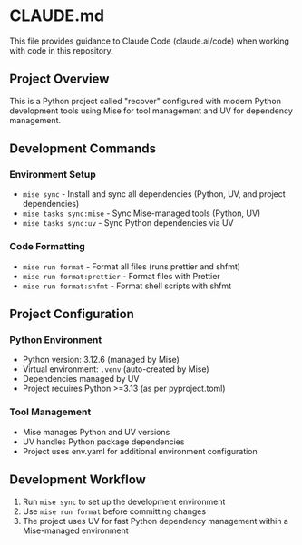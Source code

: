 # CLAUDE.md

This file provides guidance to Claude Code (claude.ai/code) when working with code in this repository.

## Project Overview

This is a Python project called "recover" configured with modern Python development tools using Mise for tool management and UV for dependency management.

## Development Commands

### Environment Setup
- `mise sync` - Install and sync all dependencies (Python, UV, and project dependencies)
- `mise tasks sync:mise` - Sync Mise-managed tools (Python, UV)
- `mise tasks sync:uv` - Sync Python dependencies via UV

### Code Formatting
- `mise run format` - Format all files (runs prettier and shfmt)
- `mise run format:prettier` - Format files with Prettier
- `mise run format:shfmt` - Format shell scripts with shfmt

## Project Configuration

### Python Environment
- Python version: 3.12.6 (managed by Mise)
- Virtual environment: `.venv` (auto-created by Mise)
- Dependencies managed by UV
- Project requires Python >=3.13 (as per pyproject.toml)

### Tool Management
- Mise manages Python and UV versions
- UV handles Python package dependencies
- Project uses env.yaml for additional environment configuration

## Development Workflow

1. Run `mise sync` to set up the development environment
2. Use `mise run format` before committing changes
3. The project uses UV for fast Python dependency management within a Mise-managed environment